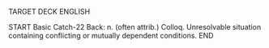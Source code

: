 TARGET DECK
ENGLISH

START
Basic
Catch-22
Back: n. (often attrib.) Colloq. Unresolvable situation containing conflicting or mutually dependent conditions.
END
